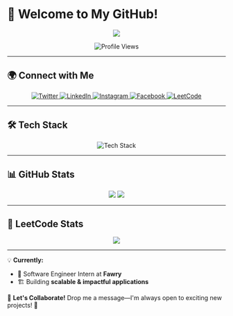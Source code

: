 # 👋 Welcome to My GitHub!  
<p align="center">
  <a href="https://github.com/mhmodfrmwi/readme-typing-svg">
    <img src="https://readme-typing-svg.herokuapp.com?size=22&duration=3000&center=true&vCenter=true&width=500&height=45&lines=Welcome+to+the+Final+Boss!;Passionate+Developer+%7C+Problem+Solver;Always+Learning+%7C+Always+Improving;Let's+Build+Something+Awesome!">
  </a>
</p>

<p align="center">
  <img src="https://komarev.com/ghpvc/?username=mhmodfrmwi&label=Profile%20Views&color=blue&style=for-the-badge" alt="Profile Views">
</p>

---

## 🌍 Connect with Me  
<p align="center">
  <a href="https://twitter.com/_mhmod__" target="_blank">
    <img src="https://img.shields.io/badge/Twitter-1DA1F2?style=for-the-badge&logo=twitter&logoColor=white" alt="Twitter">
  </a>
  <a href="https://www.linkedin.com/in/mahmoud-elframawi-94a410271/" target="_blank">
    <img src="https://img.shields.io/badge/LinkedIn-0077B5?style=for-the-badge&logo=linkedin&logoColor=white" alt="LinkedIn">
  </a>
  <a href="https://www.instagram.com/ma_hmoud_elframawi/" target="_blank">
    <img src="https://img.shields.io/badge/Instagram-E4405F?style=for-the-badge&logo=instagram&logoColor=white" alt="Instagram">
  </a>
  <a href="https://www.facebook.com/mahmoud.elframawi" target="_blank">
    <img src="https://img.shields.io/badge/Facebook-1877F2?style=for-the-badge&logo=facebook&logoColor=white" alt="Facebook">
  </a>
  <a href="https://leetcode.com/mahmoudframawi98/" target="_blank">
    <img src="https://img.shields.io/badge/LeetCode-FFA116?style=for-the-badge&logo=leetcode&logoColor=white" alt="LeetCode">
  </a>
</p>

---

## 🛠️ Tech Stack  
<p align="center">
  <img src="https://skillicons.dev/icons?i=cpp,java,python,js,ts,react,nextjs,nodejs,express,mongodb,mysql,postgresql,git,github,docker,linux,redis,graphql,tailwind,scss,vscode,postman" alt="Tech Stack">
</p>

---

## 📊 GitHub Stats  
<p align="center">
  <img src="https://github-readme-stats.vercel.app/api?username=mhmodfrmwi&show_icons=true&theme=radical&hide_border=true&count_private=true">
  <img src="https://github-readme-streak-stats.herokuapp.com/?user=mhmodfrmwi&theme=radical&hide_border=true">
</p>

---

## 🎯 LeetCode Stats  
<p align="center">
  <img src="https://leetcard.jacoblin.cool/mahmoudframawi98?theme=dark&font=Fira%20Code&ext=contest">
</p>

---

💡 **Currently:**  
- 🚀 Software Engineer Intern at **Fawry**  
- 🏗️ Building **scalable & impactful applications**  

📩 **Let's Collaborate!** Drop me a message—I'm always open to exciting new projects! 🚀
